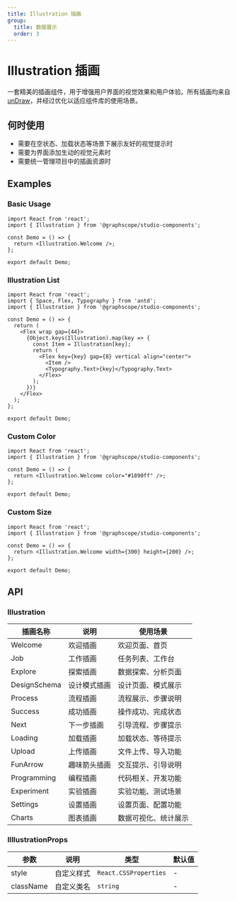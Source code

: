 ```yaml
---
title: Illustration 插画
group:
  title: 数据展示
  order: 3
---
```


# Illustration 插画

一套精美的插画组件，用于增强用户界面的视觉效果和用户体验。所有插画均来自 [unDraw](https://undraw.co/illustrations)，并经过优化以适应组件库的使用场景。

## 何时使用

- 需要在空状态、加载状态等场景下展示友好的视觉提示时
- 需要为界面添加生动的视觉元素时
- 需要统一管理项目中的插画资源时

## Examples

### Basic Usage

```tsx
import React from 'react';
import { Illustration } from '@graphscope/studio-components';

const Demo = () => {
  return <Illustration.Welcome />;
};

export default Demo;
```

### Illustration List

```tsx
import React from 'react';
import { Space, Flex, Typography } from 'antd';
import { Illustration } from '@graphscope/studio-components';

const Demo = () => {
  return (
    <Flex wrap gap={44}>
      {Object.keys(Illustration).map(key => {
        const Item = Illustration[key];
        return (
          <Flex key={key} gap={8} vertical align="center">
            <Item />
            <Typography.Text>{key}</Typography.Text>
          </Flex>
        );
      })}
    </Flex>
  );
};

export default Demo;
```

### Custom Color

```tsx
import React from 'react';
import { Illustration } from '@graphscope/studio-components';

const Demo = () => {
  return <Illustration.Welcome color="#1890ff" />;
};

export default Demo;
```

### Custom Size

```tsx
import React from 'react';
import { Illustration } from '@graphscope/studio-components';

const Demo = () => {
  return <Illustration.Welcome width={300} height={200} />;
};

export default Demo;
```

## API

### Illustration

| 插画名称     | 说明         | 使用场景             |
| ------------ | ------------ | -------------------- |
| Welcome      | 欢迎插画     | 欢迎页面、首页       |
| Job          | 工作插画     | 任务列表、工作台     |
| Explore      | 探索插画     | 数据探索、分析页面   |
| DesignSchema | 设计模式插画 | 设计页面、模式展示   |
| Process      | 流程插画     | 流程展示、步骤说明   |
| Success      | 成功插画     | 操作成功、完成状态   |
| Next         | 下一步插画   | 引导流程、步骤提示   |
| Loading      | 加载插画     | 加载状态、等待提示   |
| Upload       | 上传插画     | 文件上传、导入功能   |
| FunArrow     | 趣味箭头插画 | 交互提示、引导说明   |
| Programming  | 编程插画     | 代码相关、开发功能   |
| Experiment   | 实验插画     | 实验功能、测试场景   |
| Settings     | 设置插画     | 设置页面、配置功能   |
| Charts       | 图表插画     | 数据可视化、统计展示 |

### IIllustrationProps

| 参数      | 说明       | 类型                  | 默认值 |
| --------- | ---------- | --------------------- | ------ |
| style     | 自定义样式 | `React.CSSProperties` | -      |
| className | 自定义类名 | `string`              | -      |

